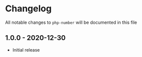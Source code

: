 # Changelog

All notable changes to `php-number` will be documented in this file

## 1.0.0 - 2020-12-30

- Initial release
